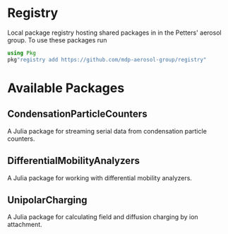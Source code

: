 # Registry

Local package registry hosting shared packages in in the Petters' aerosol group. To use these packages run

```julia
using Pkg
pkg"registry add https://github.com/mdp-aerosol-group/registry"
```

# Available Packages

## CondensationParticleCounters
A Julia package for streaming serial data from condensation particle counters.

## DifferentialMobilityAnalyzers
A Julia package for working with differential mobility analyzers.

## UnipolarCharging
A Julia package for calculating field and diffusion charging by ion attachment.
